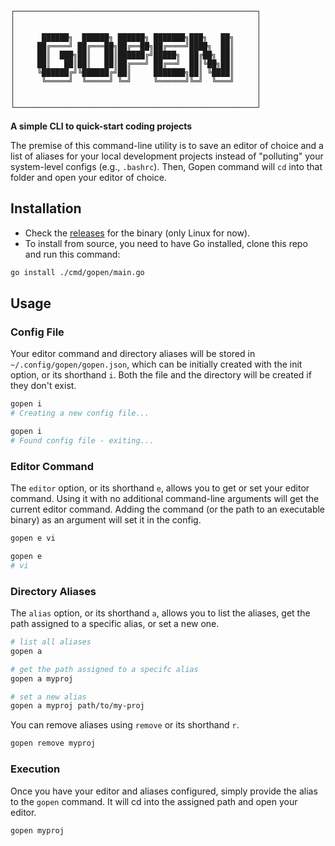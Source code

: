```
┌──────────────────────────────────────────────────────┐
│                                                      │
│                                                      │
│      ██████╗  ██████╗ ██████╗ ███████╗███╗   ██╗     │
│     ██╔════╝ ██╔═══██╗██╔══██╗██╔════╝████╗  ██║     │
│     ██║  ███╗██║   ██║██████╔╝█████╗  ██╔██╗ ██║     │
│     ██║   ██║██║   ██║██╔═══╝ ██╔══╝  ██║╚██╗██║     │
│     ╚██████╔╝╚██████╔╝██║     ███████╗██║ ╚████║     │
│      ╚═════╝  ╚═════╝ ╚═╝     ╚══════╝╚═╝  ╚═══╝     │
│                                                      │
│                                                      │
└──────────────────────────────────────────────────────┘
```

**A simple CLI to quick-start coding projects**

The premise of this command-line utility is to save an editor of choice and a
list of aliases for your local development projects instead of "polluting" your
system-level configs (e.g., `.bashrc`). Then, Gopen command will `cd` into that
folder and open your editor of choice.

## Installation

- Check the [releases](https://github.com/wipdev-tech/gopen/releases) for the
  binary (only Linux for now).
- To install from source, you need to have Go installed, clone this repo and
  run this command:

```bash
go install ./cmd/gopen/main.go
```

## Usage

### Config File

Your editor command and directory aliases will be stored in
`~/.config/gopen/gopen.json`, which can be initially created with the init
option, or its shorthand `i`. Both the file and the directory will be created
if they don't exist.

```bash
gopen i
# Creating a new config file...

gopen i
# Found config file - exiting...
```

### Editor Command

The `editor` option, or its shorthand `e`, allows you to get or set your editor
command. Using it with no additional command-line arguments will get the
current editor command. Adding the command (or the path to an executable
binary) as an argument will set it in the config.

```bash
gopen e vi

gopen e
# vi
```

### Directory Aliases

The `alias` option, or its shorthand `a`, allows you to list the aliases, get
the path assigned to a specific alias, or set a new one.

```bash
# list all aliases
gopen a

# get the path assigned to a specifc alias
gopen a myproj

# set a new alias
gopen a myproj path/to/my-proj
```

You can remove aliases using `remove` or its shorthand `r`.

```bash
gopen remove myproj
```

### Execution

Once you have your editor and aliases configured, simply provide the alias to
the `gopen` command. It will cd into the assigned path and open your editor.

```bash
gopen myproj
```
